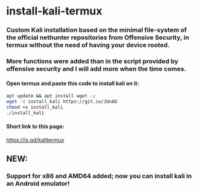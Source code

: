 # install-kali-termux
### Custom Kali installation based on the minimal file-system of the official nethunter repositories from Offensive Security, in termux without the need of having your device rooted. 
### More functions were added than in the script provided by offensive security and I will add more when the time comes.

#### Open termux and paste this code to install kali on it:
```bash
apt update && apt install wget -y
wget -O install_kali https://git.io/JUnAD 
chmod +x install_kali
./install_kali
```
#### Short link to this page:
https://is.gd/kalitermux

## NEW:
### Support for x86 and AMD64 added; now you can install kali in an Android emulator!
